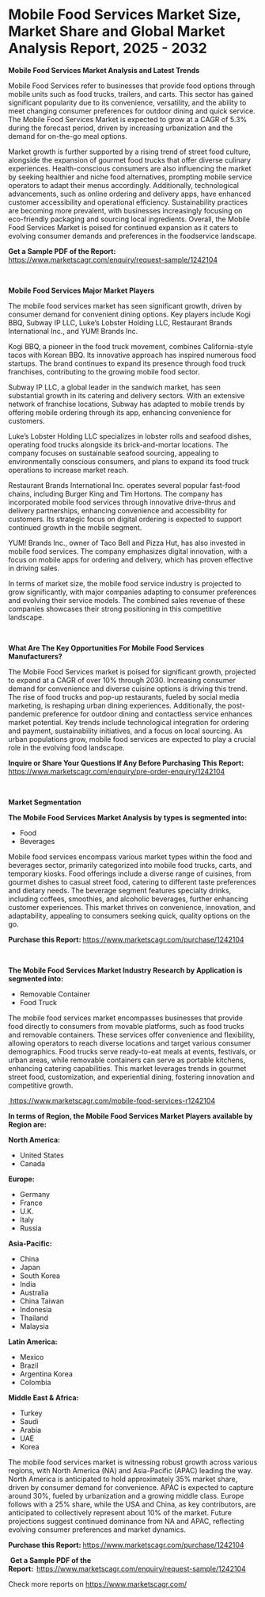 <p><h1>Mobile Food Services Market Size, Market Share and Global Market Analysis Report, 2025 - 2032</h1></p><p><strong>Mobile Food Services Market Analysis and Latest Trends</strong></p>
<p><p>Mobile Food Services refer to businesses that provide food options through mobile units such as food trucks, trailers, and carts. This sector has gained significant popularity due to its convenience, versatility, and the ability to meet changing consumer preferences for outdoor dining and quick service. The Mobile Food Services Market is expected to grow at a CAGR of 5.3% during the forecast period, driven by increasing urbanization and the demand for on-the-go meal options.</p><p>Market growth is further supported by a rising trend of street food culture, alongside the expansion of gourmet food trucks that offer diverse culinary experiences. Health-conscious consumers are also influencing the market by seeking healthier and niche food alternatives, prompting mobile service operators to adapt their menus accordingly. Additionally, technological advancements, such as online ordering and delivery apps, have enhanced customer accessibility and operational efficiency. Sustainability practices are becoming more prevalent, with businesses increasingly focusing on eco-friendly packaging and sourcing local ingredients. Overall, the Mobile Food Services Market is poised for continued expansion as it caters to evolving consumer demands and preferences in the foodservice landscape.</p></p>
<p><strong>Get a Sample PDF of the Report:&nbsp;</strong> <a href="https://www.marketscagr.com/enquiry/request-sample/1242104?utm_campaign=2453&utm_medium=2&utm_source=Github&utm_content=ia&utm_term=07042025&utm_id=mobile-food-services">https://www.marketscagr.com/enquiry/request-sample/1242104</a></p>
<p>&nbsp;</p>
<p><strong>Mobile Food Services Major Market Players</strong></p>
<p><p>The mobile food services market has seen significant growth, driven by consumer demand for convenient dining options. Key players include Kogi BBQ, Subway IP LLC, Luke’s Lobster Holding LLC, Restaurant Brands International Inc., and YUM! Brands Inc. </p><p>Kogi BBQ, a pioneer in the food truck movement, combines California-style tacos with Korean BBQ. Its innovative approach has inspired numerous food startups. The brand continues to expand its presence through food truck franchises, contributing to the growing mobile food sector.</p><p>Subway IP LLC, a global leader in the sandwich market, has seen substantial growth in its catering and delivery sectors. With an extensive network of franchise locations, Subway has adapted to mobile trends by offering mobile ordering through its app, enhancing convenience for customers.</p><p>Luke’s Lobster Holding LLC specializes in lobster rolls and seafood dishes, operating food trucks alongside its brick-and-mortar locations. The company focuses on sustainable seafood sourcing, appealing to environmentally conscious consumers, and plans to expand its food truck operations to increase market reach.</p><p>Restaurant Brands International Inc. operates several popular fast-food chains, including Burger King and Tim Hortons. The company has incorporated mobile food services through innovative drive-thrus and delivery partnerships, enhancing convenience and accessibility for customers. Its strategic focus on digital ordering is expected to support continued growth in the mobile segment.</p><p>YUM! Brands Inc., owner of Taco Bell and Pizza Hut, has also invested in mobile food services. The company emphasizes digital innovation, with a focus on mobile apps for ordering and delivery, which has proven effective in driving sales.</p><p>In terms of market size, the mobile food service industry is projected to grow significantly, with major companies adapting to consumer preferences and evolving their service models. The combined sales revenue of these companies showcases their strong positioning in this competitive landscape.</p></p>
<p>&nbsp;</p>
<p><strong>What Are The Key Opportunities For Mobile Food Services Manufacturers?</strong></p>
<p><p>The Mobile Food Services market is poised for significant growth, projected to expand at a CAGR of over 10% through 2030. Increasing consumer demand for convenience and diverse cuisine options is driving this trend. The rise of food trucks and pop-up restaurants, fueled by social media marketing, is reshaping urban dining experiences. Additionally, the post-pandemic preference for outdoor dining and contactless service enhances market potential. Key trends include technological integration for ordering and payment, sustainability initiatives, and a focus on local sourcing. As urban populations grow, mobile food services are expected to play a crucial role in the evolving food landscape.</p></p>
<p><strong>Inquire or Share Your Questions If Any Before Purchasing This Report:</strong> <a href="https://www.marketscagr.com/enquiry/pre-order-enquiry/1242104?utm_campaign=2453&utm_medium=2&utm_source=Github&utm_content=ia&utm_term=07042025&utm_id=mobile-food-services">https://www.marketscagr.com/enquiry/pre-order-enquiry/1242104</a></p>
<p>&nbsp;</p>
<p><strong>Market Segmentation</strong></p>
<p><strong>The Mobile Food Services Market Analysis by types is segmented into:</strong></p>
<p><ul><li>Food</li><li>Beverages</li></ul></p>
<p><p>Mobile food services encompass various market types within the food and beverages sector, primarily categorized into mobile food trucks, carts, and temporary kiosks. Food offerings include a diverse range of cuisines, from gourmet dishes to casual street food, catering to different taste preferences and dietary needs. The beverage segment features specialty drinks, including coffees, smoothies, and alcoholic beverages, further enhancing customer experiences. This market thrives on convenience, innovation, and adaptability, appealing to consumers seeking quick, quality options on the go.</p></p>
<p><strong>Purchase this Report:&nbsp;</strong><a href="https://www.marketscagr.com/purchase/1242104?utm_campaign=2453&utm_medium=2&utm_source=Github&utm_content=ia&utm_term=07042025&utm_id=mobile-food-services">https://www.marketscagr.com/purchase/1242104</a></p>
<p>&nbsp;</p>
<p><strong>The Mobile Food Services Market Industry Research by Application is segmented into:</strong></p>
<p><ul><li>Removable Container</li><li>Food Truck</li></ul></p>
<p><p>The mobile food services market encompasses businesses that provide food directly to consumers from movable platforms, such as food trucks and removable containers. These services offer convenience and flexibility, allowing operators to reach diverse locations and target various consumer demographics. Food trucks serve ready-to-eat meals at events, festivals, or urban areas, while removable containers can serve as portable kitchens, enhancing catering capabilities. This market leverages trends in gourmet street food, customization, and experiential dining, fostering innovation and competitive growth.</p></p>
<p><a href="https://www.marketscagr.com/mobile-food-services-r1242104?utm_campaign=2453&utm_medium=2&utm_source=Github&utm_content=ia&utm_term=07042025&utm_id=mobile-food-services">&nbsp;https://www.marketscagr.com/mobile-food-services-r1242104</a></p>
<p><strong>In terms of Region, the Mobile Food Services Market Players available by Region are:</strong></p>
<p>
    <p> <strong> North America: </strong>
        <ul>
            <li>United States</li>
            <li>Canada</li>
        </ul>
        </p> 
    <p> <strong> Europe: </strong>
        <ul>
            <li>Germany</li>
            <li>France</li>
            <li>U.K.</li>
            <li>Italy</li>
            <li>Russia</li>
        </ul>
        </p> 
    <p> <strong> Asia-Pacific: </strong>
        <ul>
            <li>China</li>
            <li>Japan</li>
            <li>South Korea</li>
            <li>India</li>
            <li>Australia</li>
            <li>China Taiwan</li>
            <li>Indonesia</li>
            <li>Thailand</li>
            <li>Malaysia</li>
        </ul>
        </p> 
    <p> <strong> Latin America: </strong>
        <ul>
            <li>Mexico</li>
            <li>Brazil</li>
            <li>Argentina Korea</li>
            <li>Colombia</li>
        </ul>
        </p> 
    <p> <strong> Middle East & Africa: </strong>
        <ul>
            <li>Turkey</li>
            <li>Saudi</li>
            <li>Arabia</li>
            <li>UAE</li>
            <li>Korea</li>
        </ul>
    </p>
    </p>
<p><p>The mobile food services market is witnessing robust growth across various regions, with North America (NA) and Asia-Pacific (APAC) leading the way. North America is anticipated to hold approximately 35% market share, driven by consumer demand for convenience. APAC is expected to capture around 30%, fueled by urbanization and a growing middle class. Europe follows with a 25% share, while the USA and China, as key contributors, are anticipated to collectively represent about 10% of the market. Future projections suggest continued dominance from NA and APAC, reflecting evolving consumer preferences and market dynamics.</p></p>
<p><strong>Purchase this Report: </strong><a href="https://www.marketscagr.com/purchase/1242104?utm_campaign=2453&utm_medium=2&utm_source=Github&utm_content=ia&utm_term=07042025&utm_id=mobile-food-services">https://www.marketscagr.com/purchase/1242104</a></p>
<p>&nbsp;<strong>Get a Sample PDF of the Report:&nbsp;&nbsp;</strong><a href="https://www.marketscagr.com/enquiry/request-sample/1242104?utm_campaign=2453&utm_medium=2&utm_source=Github&utm_content=ia&utm_term=07042025&utm_id=mobile-food-services">https://www.marketscagr.com/enquiry/request-sample/1242104</a></p>
<p><strong></strong></p>
<p>Check more reports on <a href="https://www.marketscagr.com/?utm_campaign=2453&utm_medium=2&utm_source=Github&utm_content=ia&utm_term=07042025&utm_id=mobile-food-services">https://www.marketscagr.com/</a></p>